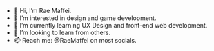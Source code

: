 - 👋 Hi, I’m Rae Maffei.
- 👀 I’m interested in design and game development. 
- 🌱 I’m currently learning UX Design and front-end web development.
- 💞️ I’m looking to learn from others.
- 📫 Reach me: @RaeMaffei on most socials.

<!---
RMaffei/RMaffei is a ✨ special ✨ repository because its `README.md` (this file) appears on your GitHub profile.
You can click the Preview link to take a look at your changes.
--->

